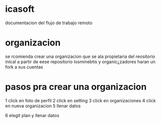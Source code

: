 # icasoft
 documentacion del flujo de trabajo remoto
 
# organizacion 
 se rcomienda crear una organizacion que se ala propietaria del reositorio inical a partir de  eese repositorio losminebtis y organic¿zadores haran un fork a sus cuentas

 # pasos pra crear una organizacion
 1 click en foto de perfil
 2 click en setting
 3 click en organizaciones
 4 click en nueva organizacion
 5 llenar datos

 6 elegit plan y llenar datos
 
